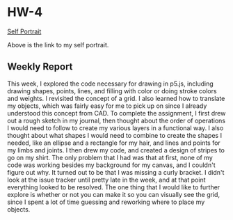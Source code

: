 # HW-4

[Self Portrait](https://hayliesunshine.github.io/120-work/hw-4/)

Above is the link to my self portrait. 

## Weekly Report

This week, I explored the code necessary for drawing in p5.js, including drawing shapes, points, lines, and filling with color or doing stroke colors and weights. I revisited the concept of a grid. I also learned how to translate my objects, which was fairly easy for me to pick up on since I already understood this concept from CAD. 
To complete the assignment, I first drew out a rough sketch in my journal, then thought about the order of operations I would need to follow to create my various layers in a functional way. I also thought about what shapes I would need to combine to create the shapes I needed, like an ellipse and a rectangle for my hair, and lines and points for my limbs and joints. I then drew my code, and created a design of stripes to go on my shirt. 
The only problem that I had was that at first, none of my code was working besides my background for my canvas, and I couldn't figure out why. It turned out to be that I was missing a curly bracket. I didn't look at the issue tracker until pretty late in the week, and at that point everything looked to be resolved.
The one thing that I would like to further explore is whether or not you can make it so you can visually see the grid, since I spent a lot of time guessing and reworking where to place my objects. 
